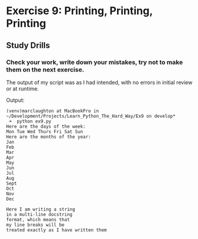 # Exercise 9: Printing, Printing, Printing
## Study Drills
### Check your work, write down your mistakes, try not to make them on the next exercise.
The output of my script was as I had intended, with no errors in initial review or at runtime.

Output:
```
(venv)marclaughton at MacBookPro in ~/Development/Projects/Learn_Python_The_Hard_Way/Ex9 on develop*
 ➜  python ex9.py
Here are the days of the week:
Mon Tue Wed Thurs Fri Sat Sun
Here are the months of the year:
Jan
Feb
Mar
Apr
May
Jun
Jul
Aug
Sept
Oct
Nov
Dec

Here I am writing a string
in a multi-line docstring
format, which means that
my line breaks will be
treated exactly as I have written them
```

